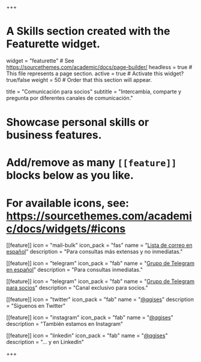 +++
# A Skills section created with the Featurette widget.
widget = "featurette"  # See https://sourcethemes.com/academic/docs/page-builder/
headless = true  # This file represents a page section.
active = true  # Activate this widget? true/false
weight = 50  # Order that this section will appear.

title = "Comunicación para socios"
subtitle = "Intercambia, comparte y pregunta por diferentes canales de comunicación."

# Showcase personal skills or business features.
#
# Add/remove as many `[[feature]]` blocks below as you like.
#
# For available icons, see: https://sourcethemes.com/academic/docs/widgets/#icons

[[feature]]
  icon = "mail-bulk"
  icon_pack = "fas"
  name = "[Lista de correo en español](https://lists.osgeo.org/mailman/listinfo/qgis-es)"
  description = "Para consultas más extensas y no inmediatas."

[[feature]]
  icon = "telegram"
  icon_pack = "fab"
  name = "[Grupo de Telegram en español](https://t.me/qgis_esp_socios)"
  description = "Para consultas inmediatas."

[[feature]]
  icon = "telegram"
  icon_pack = "fab"
  name = "[Grupo de Telegram para socios](https://t.me/qgis_esp_socios)"
  description = "Canal exclusivo para socios."

[[feature]]
  icon = "twitter"
  icon_pack = "fab"
  name = "[@qgises](https://twitter.com/qgises)"
  description = "Siguenos en Twitter"

[[feature]]
  icon = "instagram"
  icon_pack = "fab"
  name = "[@qgises](https://instagram.com/qgises)"
  description = "También estamos en Instagram"

[[feature]]
  icon = "linkedin"
  icon_pack = "fab"
  name = "[@qgises](https://www.linkedin.com/in/asociaci%C3%B3n-qgis-espa%C3%B1a-48872417b/)"
  description = "... y en LinkedIn"

+++
